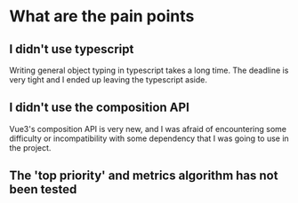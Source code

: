 # What are the pain points

## I didn't use typescript

Writing general object typing in typescript takes a long time. The deadline is very tight and I ended up leaving the typescript aside.

## I didn't use the composition API

Vue3's composition API is very new, and I was afraid of encountering some difficulty or incompatibility with some dependency that I was going to use in the project.

## The 'top priority' and metrics algorithm has not been tested
